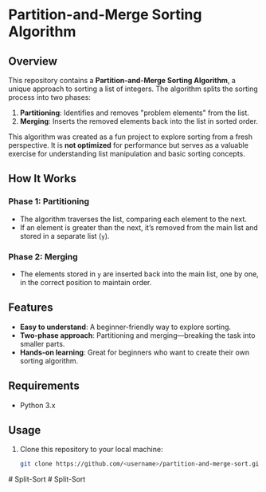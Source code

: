 # Partition-and-Merge Sorting Algorithm

## Overview

This repository contains a **Partition-and-Merge Sorting Algorithm**, a unique approach to sorting a list of integers. The algorithm splits the sorting process into two phases:

1. **Partitioning**: Identifies and removes "problem elements" from the list.
2. **Merging**: Inserts the removed elements back into the list in sorted order.

This algorithm was created as a fun project to explore sorting from a fresh perspective. It is **not optimized** for performance but serves as a valuable exercise for understanding list manipulation and basic sorting concepts.

## How It Works

### Phase 1: Partitioning
- The algorithm traverses the list, comparing each element to the next.
- If an element is greater than the next, it’s removed from the main list and stored in a separate list (`y`).
  
### Phase 2: Merging
- The elements stored in `y` are inserted back into the main list, one by one, in the correct position to maintain order.

## Features

- **Easy to understand**: A beginner-friendly way to explore sorting.
- **Two-phase approach**: Partitioning and merging—breaking the task into smaller parts.
- **Hands-on learning**: Great for beginners who want to create their own sorting algorithm.

## Requirements

- Python 3.x

## Usage

1. Clone this repository to your local machine:

   ```bash
   git clone https://github.com/<username>/partition-and-merge-sort.git
#   S p l i t - S o r t 
 
 #   S p l i t - S o r t 
 
 
